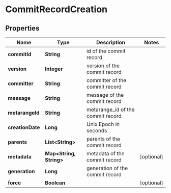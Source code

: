 

# CommitRecordCreation


## Properties

| Name | Type | Description | Notes |
|------------ | ------------- | ------------- | -------------|
|**commitId** | **String** | id of the commit record |  |
|**version** | **Integer** | version of the commit record |  |
|**committer** | **String** | committer of the commit record |  |
|**message** | **String** | message of the commit record |  |
|**metarangeId** | **String** | metarange_id of the commit record |  |
|**creationDate** | **Long** | Unix Epoch in seconds |  |
|**parents** | **List&lt;String&gt;** | parents of the commit record |  |
|**metadata** | **Map&lt;String, String&gt;** | metadata of the commit record |  [optional] |
|**generation** | **Long** | generation of the commit record |  |
|**force** | **Boolean** |  |  [optional] |



